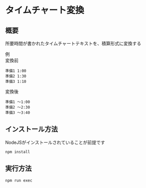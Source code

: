 # タイムチャート変換

## 概要
所要時間が書かれたタイムチャートテキストを、積算形式に変換する

例  
変換前
```
準備1 1:00
準備2 1:30
準備3 1:10
```
変換後
```
準備1 ～1:00
準備2 ～2:30
準備3 ～3:40
```

## インストール方法
NodeJSがインストールされていることが前提です
```
npm install
```

## 実行方法
```
npm run exec
```


